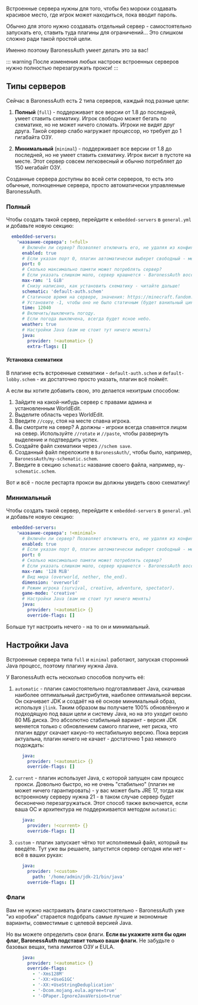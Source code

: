 Встроенные сервера нужны для того, чтобы без мороки создавать красивое место, где игрок может находиться, пока вводит пароль.

Обычно для этого нужно создавать отдельный сервер - самостоятельно запускать его, ставить туда плагины для ограничений... Это слишком сложно ради такой простой цели.

Именно поэтому BaronessAuth умеет делать это за вас!

::: warning
После изменения любых настроек встроенных серверов нужно полностью перезагружать прокси!
:::

## Типы серверов

Сейчас в BaronessAuth есть 2 типа серверов, каждый под разные цели:

1. **Полный** (`full`) - поддерживает все версии от 1.8 до последней, умеет ставить схематику. Игрок свободно может бегать по схематике, но не может ничего сломать. Игроки не видят друг друга. Такой сервер слабо нагружает процессор, но требует до 1 гигабайта ОЗУ.

2. **Минимальный** (`minimal`) - поддерживает все версии от 1.8 до последней, но не умеет ставить схематику. Игрок висит в пустоте на месте. Этот сервер совсем легковесный и обычно потребляет до 150 мегабайт ОЗУ.

Созданные сервера доступны во всей сети серверов, то есть это обычные, полноценные сервера, просто автоматически управляемые BaronessAuth.

### Полный

Чтобы создать такой сервер, перейдите к `embedded-servers` в `general.yml` и добавьте новую секцию:

```yml
  embedded-servers:
    'название-сервера': !<full>
      # Включён ли сервер? Позволяет отключить его, не удаляя из конфига.
      enabled: true
      # Если указан порт 0, плагин автоматически выберет свободный - менять необязательно.
      port: 0
      # Сколько максимально памяти может потреблять сервер?
      # Если указать слишком мало, сервер крашнется - BaronessAuth восстановит его, но этого лучше избегать.
      max-ram: '1 GiB'
      # Снизу написано, как установить схематику - читайте дальше!
      schematic: 'default-auth.schem'
      # Статичное время на сервере, значения: https://minecraft.fandom.com/wiki/Daylight_cycle#24-hour_Minecraft_day
      # Установите -1, чтобы оно не было статичным (будет ванильный цикл дня и ночи).
      time: 12040
      # Включить/выключить погоду.
      # Если погода выключена, всегда будет ясное небо.
      weather: true
      # Настройки Java (вам не стоит тут ничего менять)
      java:
        provider: !<automatic> {}
        extra-flags: []
```

#### Установка схематики

В плагине есть встроенные схематики - `default-auth.schem` и `default-lobby.schem` - их достаточно просто указать, плагин всё поймёт.

А если вы хотите добавить свою, это делается нехитрым способом:

1. Зайдите на какой-нибудь сервер с правами админа и установленным WorldEdit.
2. Выделите область через WorldEdit.
3. Введите `//copy`, стоя на месте спавна игрока.
4. Вы смотрите на север? А должны - игроки всегда спавнятся лицом на север. Используйте `//rotate` и `//paste`, чтобы развернуть выделение и подтвердить успех.
5. Создайте файл схематики через `//schem save`.
6. Созданный файл переложите в `BaronessAuth/`, чтобы было, например, `BaronessAuth/my-schematic.schem`.
7. Введите в секцию `schematic` название своего файла, например, `my-schematic.schem`.

Вот и всё - после рестарта прокси вы должны увидеть свою схематику!

### Минимальный

Чтобы создать такой сервер, перейдите к `embedded-servers` в `general.yml` и добавьте новую секцию:

```yml
  embedded-servers:
    'название-сервера': !<minimal>
      # Включён ли сервер? Позволяет отключить его, не удаляя из конфига.
      enabled: true
      # Если указан порт 0, плагин автоматически выберет свободный - менять необязательно.
      port: 0
      # Сколько максимально памяти может потреблять сервер?
      # Если указать слишком мало, сервер крашнется - BaronessAuth восстановит его, но этого лучше избегать.
      max-ram: '128 MiB'
      # Вид мира (overworld, nether, the_end).
      dimension: 'overworld'
      # Режим игрока (survival, creative, adventure, spectator).
      game-mode: 'creative'
      # Настройки Java (вам не стоит тут ничего менять)
      java:
        provider: !<automatic> {}
        override-flags: []
```

Больше тут настроить нечего - на то он и минимальный.

## Настройки Java

Встроенные сервера типа `full` и `minimal` работают, запуская сторонний Java процесс, поэтому плагину нужна Java.

У BaronessAuth есть несколько способов получить её:

1. `automatic` - плагин самостоятельно подготавливает Java, скачивая наиболее оптимальный дистрибутив, наиболее оптимальной версии. Он скачивает JDK и создаёт на её основе минимальный образ, используя `jlink`. Таким образом вы получаете 100% обновлённую и подходящую под ваши цели и систему Java, но на это уходит около 80 МБ диска. Это абсолютно стабильный вариант - версия JDK меняется только с обновлением самого плагине, нет риска, что плагин вдруг скачает какую-то нестабильную версию. Пока версия актуальна, плагин ничего не качает - достаточно 1 раз немного подождать:

```yml
      java:
        provider: !<automatic> {}
        override-flags: []
```

2. `current` - плагин использует Java, с которой запущен сам процесс прокси. Довольно быстро, но не очень "стабильно" (плагин не может ничего гарантировать) - у вас может быть JRE 17, тогда как встроенному серверу нужна 21 - в таком случае сервер будет бесконечно перезагружаться. Этот способ также включается, если ваша ОС и архитектура не поддерживается методом `automatic`:

```yml
      java:
        provider: !<current> {}
        override-flags: []
```

3. `custom` - плагин запускает чётко тот исполняемый файл, который вы введёте. Тут уже вы решаете, запустится сервер сегодня или нет - всё в ваших руках:

```yml
      java:
        provider: !<custom>
          path: '/home/admin/jdk-21/bin/java'
        override-flags: []
```

### Флаги

Вам не нужно настраивать флаги самостоятельно - BaronessAuth уже "из коробки" старается подобрать самые лучшие и экономные варианты, совместимые с целевой версией Java.

Но вы можете определить свои флаги. **Если вы укажите хотя бы один флаг, BaronessAuth подставит только ваши флаги.** Не забудьте о базовых вещах, типа лимитов ОЗУ и EULA.

```yml
      java:
        provider: !<automatic> {}
        override-flags:
          - '-Xms128M'
          - '-XX:+UseG1GC'
          - '-XX:+UseStringDeduplication'
          - '-Dcom.mojang.eula.agree=true'
          - '-DPaper.IgnoreJavaVersion=true'
```